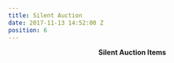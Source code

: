 ```yaml
---
title: Silent Auction
date: 2017-11-13 14:52:00 Z
position: 6
---
```


<html>
<div style="text-align: center;">
<b> Silent Auction Items</b>
</div>